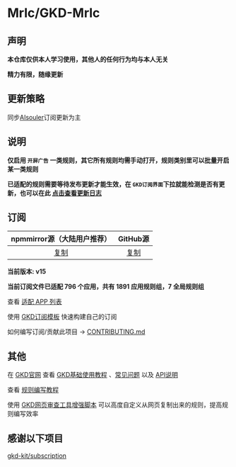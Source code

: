 # Mrlc/GKD-Mrlc

## 声明

**本仓库仅供本人学习使用，其他人的任何行为均与本人无关**

**精力有限，随缘更新**

## 更新策略

同步[AIsouler](https://github.com/AIsouler/GKD_subscription)订阅更新为主

## 说明

**仅启用 `开屏广告` 一类规则，其它所有规则均需手动打开，规则类别里可以批量开启某一类规则**

**已适配的规则需要等待发布更新才能生效，在 `GKD订阅界面`下拉就能检测是否有更新，也可以在此 [点击查看更新日志](https://github.com/mrlctate/gkd-mrlc/releases)**

## 订阅

|                     npmmirror源（大陆用户推荐）                      |                      GitHub源                      |
| :----------------------------------------------------------: | :-----------------------------------------------: |
| [复制](https://registry.npmmirror.com/gkd-mrlc/latest/files/dist/gkd.json5) | [复制](https://raw.githubusercontent.com/mrlctate/gkd-mrlc/main/dist/gkd.json5) |

**当前版本: v15**

**当前订阅文件已适配 796 个应用，共有 1891 应用规则组，7 全局规则组**

查看 [适配 APP 列表](./dist/README.md)

使用 [GKD订阅模板](https://github.com/gkd-kit/subscription-template) 快速构建自己的订阅

如何编写订阅/贡献此项目 -> [CONTRIBUTING.md](./CONTRIBUTING.md)

## 其他

在 [GKD官网](https://gkd.li/) 查看 [GKD基础使用教程](https://gkd.li/guide/) 、[常见问题](https://gkd.li/guide/faq) 以及 [API说明](https://gkd.li/api/)

查看 [规则编写教程](https://github.com/Snoopy1866/blogs/blob/main/software/gkd/gkd-rule-tutorial/gkd-rule-tutorial.md) 

使用 [GKD网页审查工具增强脚本](https://github.com/adproqwq/MakeGKDInspectBetter) 可以高度自定义从网页复制出来的规则，提高规则编写效率

## 感谢以下项目

[gkd-kit/subscription](https://github.com/gkd-kit/subscription)
